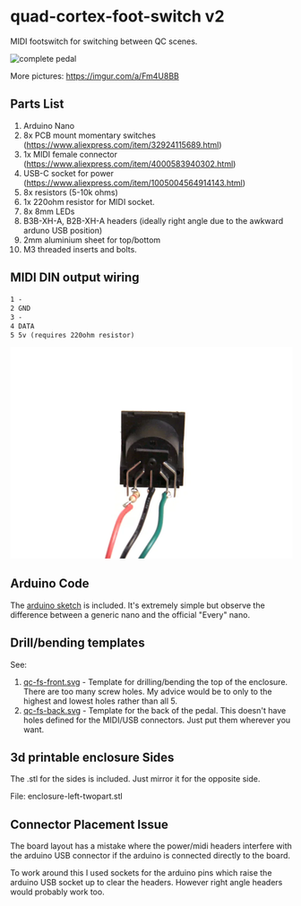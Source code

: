 # quad-cortex-foot-switch v2

MIDI footswitch for switching between QC scenes.

![complete pedal]([https://i.imgur.com/XSDIxON.jpeg)

More pictures: https://imgur.com/a/Fm4U8BB

## Parts List

1. Arduino Nano
2. 8x PCB mount momentary switches (https://www.aliexpress.com/item/32924115689.html)
3. 1x MIDI female connector (https://www.aliexpress.com/item/4000583940302.html)
4. USB-C socket for power (https://www.aliexpress.com/item/1005004564914143.html)
5. 8x resistors (5-10k ohms)
6. 1x 220ohm resistor for MIDI socket.
7. 8x 8mm LEDs
8. B3B-XH-A, B2B-XH-A headers (ideally right angle due to the awkward arduno USB position)
9. 2mm aluminium sheet for top/bottom 
10. M3 threaded inserts and bolts.

## MIDI DIN output wiring

```
1 -
2 GND
3 -
4 DATA
5 5v (requires 220ohm resistor)
```

![din wiring](din.webp)

## Arduino Code

The [arduino sketch](qcfs_v2_arduino/qcfs_v2_arduino.ino) is included. It's extremely simple but observe the difference between a generic nano and the official "Every" nano.

## Drill/bending templates 

See: 

1. [qc-fs-front.svg](qc-fs-front.svg) - Template for drilling/bending the top of the enclosure. There are too many screw holes. My advice would be 
   to only to the highest and lowest holes rather than all 5.
2. [qc-fs-back.svg](qc-fs-back.svg) - Template for the back of the pedal. This doesn't have holes defined for the MIDI/USB connectors. Just put them wherever you want.

## 3d printable enclosure Sides

The .stl for the sides is included. Just mirror it for the opposite side.

File: enclosure-left-twopart.stl

## Connector Placement Issue 

The board layout has a mistake where the power/midi headers interfere with the arduino USB connector if the arduino is connected directly to the board. 

To work around this I used sockets for the arduino pins which raise the arduino USB socket up to clear the headers. However right angle headers would probably work 
too.